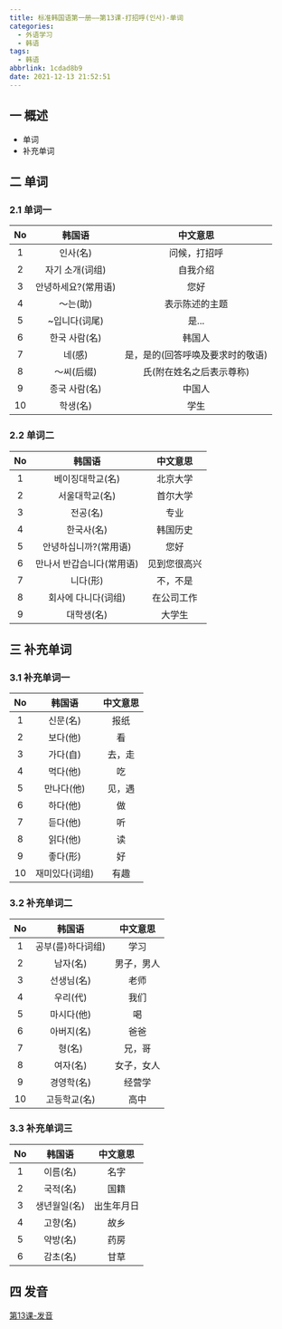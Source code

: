 ```yaml
---
title: 标准韩国语第一册——第13课-打招呼(인사)-单词
categories:
  - 外语学习
  - 韩语
tags:
  - 韩语
abbrlink: 1cdad8b9
date: 2021-12-13 21:52:51
---
```

## 一 概述

* 单词
* 补充单词

<!--more-->

## 二 单词

### 2.1 单词一

|  No  |       韩国语        |             中文意思             |
| :--: | :-----------------: | :------------------------------: |
|  1   |      인사(名)       |           问候，打招呼           |
|  2   |   자기 소개(词组)   |             自我介绍             |
|  3   | 안녕하세요?(常用语) |               您好               |
|  4   |      ～는(助)       |          表示陈述的主题          |
|  5   |    ~입니다(词尾)    |              是...               |
|  6   |    한국 사람(名)    |              韩国人              |
|  7   |       네(感)        | 是，是的(回答呼唤及要求时的敬语) |
|  8   |     ～씨(后缀)      |     氏(附在姓名之后表示尊称)     |
|  9   |    종국 사람(名)    |              中国人              |
|  10  |      학생(名)       |               学生               |

### 2.2 单词二

|  No  |          韩国语           |   中文意思   |
| :--: | :-----------------------: | :----------: |
|  1   |     베이징대학교(名)      |   北京大学   |
|  2   |      서울대학교(名)       |   首尔大学   |
|  3   |         전공(名)          |     专业     |
|  4   |        한국사(名)         |   韩国历史   |
|  5   |   안녕하십니까?(常用语)   |     您好     |
|  6   | 만나서 반갑습니다(常用语) | 见到您很高兴 |
|  7   |         니다(形)          |   不，不是   |
|  8   |    회사에 다니다(词组)    |  在公司工作  |
|  9   |        대학생(名)         |    大学生    |

## 三 补充单词

### 3.1 补充单词一

|  No  |     韩国语     | 中文意思 |
| :--: | :------------: | :------: |
|  1   |    신문(名)    |   报纸   |
|  2   |    보다(他)    |    看    |
|  3   |    가다(自)    |  去，走  |
|  4   |    먹다(他)    |    吃    |
|  5   |   만나다(他)   |  见，遇  |
|  6   |    하다(他)    |    做    |
|  7   |    듣다(他)    |    听    |
|  8   |    읽다(他)    |    读    |
|  9   |    좋다(形)    |    好    |
|  10  | 재미있다(词组) |   有趣   |

### 3.2 补充单词二

|  No  |      韩国语       |  中文意思  |
| :--: | :---------------: | :--------: |
|  1   | 공부(를)하다词组) |    学习    |
|  2   |     남자(名)      | 男子，男人 |
|  3   |    선생님(名)     |    老师    |
|  4   |     우리(代)      |    我们    |
|  5   |    마시다(他)     |     喝     |
|  6   |    아버지(名)     |    爸爸    |
|  7   |      형(名)       |   兄，哥   |
|  8   |     여자(名)      | 女子，女人 |
|  9   |    경영학(名)     |   经营学   |
|  10  |   고등학교(名)    |    高中    |

### 3.3 补充单词三

|  No  |    韩国语    |  中文意思  |
| :--: | :----------: | :--------: |
|  1   |   이름(名)   |    名字    |
|  2   |   국적(名)   |    国籍    |
|  3   | 생년월일(名) | 出生年月日 |
|  4   |   고향(名)   |    故乡    |
|  5   |   약방(名)   |    药房    |
|  6   |   감초(名)   |    甘草    |

## 四 发音

[第13课-发音](https://biz.cli.im/Pcview?name=https%3A%2F%2Fbiz.cli.im%2Ftest%2FIY485316%3Fcoding%3DH18jqt%26qrurl%3Dhttp%253A%252F%252Fqr31.cn%252FH18jqt%26gtype%3D2&time=1)

